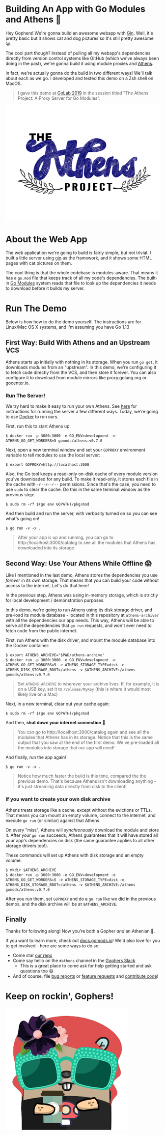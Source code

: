 # Building An App with Go Modules and Athens :tada:

Hey Gophers! We're gonna build an awesome webapp with [Gin](https://github.com/gin-gonic/gin). Well, it's pretty basic but it shows cat and dog pictures so it's still pretty awesome :grinning:.

The cool part though? Instead of pulling all my webapp's dependencies directly from version control systems like GitHub (which we've always been doing in the past), we're gonna build it using module proxies and [Athens](https://docs.gomods.io).

In fact, we're actually gonna do the build in two different ways! We'll talk about each as we go. I developed and tested this demo on a Zsh shell on MacOS.

>I gave this demo at [GoLab 2019](https://golab.io/agenda/session/98746) in the session titled "The Athens Project: A Proxy Server for Go Modules".

![athens banner](./athens-banner.png)

# About the Web App

The web application we're going to build is fairly simple, but not trivial. I built a little server using [gin](https://github.com/gin-gonic/gin) as the framework, and it shows some HTML pages with cat pictures on them.

The cool thing is that the whole codebase is modules-aware. That means it has a `go.mod` file that keeps track of all my code's dependencies. The built-in [Go Modules](https://github.com/golang/go/wiki/Modules) system reads that file to look up the dependencies it needs to download before it builds my server.

# Run The Demo

Below is how how to do the demo yourself. The instructions are for Linux/Mac OS X systems, and I'm assuming you have Go 1.13 

## First Way: Build With Athens and an Upstream VCS

Athens starts up initially with nothing in its storage. When you run `go get`, it downloads modules from an "upstream". In this demo, we're configuring it to fetch code directly from the VCS, and then store it forever. You can also configure it to download from module mirrors like proxy.golang.org or gocenter.io.

### Run The Server!

We try hard to make it easy to run your own Athens. See [here](https://docs.gomods.io/install) for instructions for running the server a few different ways. Today, we're going to use [Docker](https://www.docker.com/) to run ours.

First, run this to start Athens up:

```console
$ docker run -p 3000:3000 -e GO_ENV=development -e ATHENS_GO_GET_WORKERS=5 gomods/athens:v0.7.0
```

Next, open a new terminal window and set your `GOPROXY` environment variable to tell modules to use the local server:

```console
$ export GOPROXY=http://localhost:3000
```

Also, the Go tool keeps a read-only on-disk cache of every module version you've downloaded for any build. To make it read-only, it stores each file in the cache with `-r--r--r--` permissions. Since that's the case, you need to use `sudo` to clear the cache. Do this in the same terminal window as the previous step:

```console
$ sudo rm -rf $(go env GOPATH)/pkg/mod
```

And then build and run the server, with verbosity turned on so you can see what's going on!

```console
$ go run -v -x .
```

>After your app is up and running, you can go to http://localhost:3000/catalog to see all the modules that Athens has downloaded into its storage.

## Second Way: Use Your Athens While Offline :scream:

Like I mentioned in the last demo, Athens stores the dependencies you use _forever_ in its own storage. That means that you can build your code without access to the internet. Let's do that here!

In the previous step, Athens was using in-memory storage, which is strictly for local development / demonstration purposes.

In this demo, we're going to run Athens using its disk storage driver, and pre-load its module database - located in this repository at `athens-archive/` with all the dependencies our app needs. This way, Athens will be able to serve all the dependencies that `go run` requests, and won't ever need to fetch code from the public internet.

First, run Athens with the disk driver, and mount the module database into the Docker container:

```console
$ export ATHENS_ARCHIVE="$PWD/athens-archive"
$ docker run -p 3000:3000 -e GO_ENV=development -e ATHENS_GO_GET_WORKERS=5 -e ATHENS_STORAGE_TYPE=disk -e ATHENS_DISK_STORAGE_ROOT=/athens -v $ATHENS_ARCHIVE:/athens gomods/athens:v0.7.0
```

>Set `ATHENS_ARCHIVE` to wherever your archive lives. If, for example, it is on a USB key, set it to `/Volumes/MyKey` (this is where it would most likely live on a Mac)

Next, in a new terminal, clear out your cache again:

```console
$ sudo rm -rf $(go env GOPATH)/pkg/mod
```

And then, **shut down your internet connection** :see_no_evil:.

>You can go to http://localhost:3000/catalog again and see all the modules that Athens has in its storage. Notice that this is the same output that you saw at the end of the first demo. We've pre-loaded all the modules into storage that our app will need!

And finally, run the app again!

```console
$ go run -v -x .
```

>Notice how much faster the build is this time, compared the the previous demo. That's because Athens isn't downloading anything - it's just streaming data directly from disk to the client!

### If you want to create your own disk archive

Athens treats storage like a cache, except without the evictions or TTLs. That means you can mount an empty volume, connect to the internet, and execute `go run` (or similar) against that Athens.

On every "miss", Athens will _synchronously_ download the module and store it. After your `go run` succeeds, Athens guarantees that it will have stored all your app's dependencies on disk (the same guarantee applies to all other storage drivers too!).

These commands will set up Athens with disk storage and an empty volume:

```console
$ mkdir $ATHENS_ARCHIVE
$ docker run -p 3000:3000 -e GO_ENV=development -e ATHENS_GO_GET_WORKERS=5 -e ATHENS_STORAGE_TYPE=disk -e ATHENS_DISK_STORAGE_ROOT=/athens -v $ATHENS_ARCHIVE:/athens gomods/athens:v0.7.0
```

After you run them, set `GOPROXY` and do a `go run` like we did in the previous demos, and the disk archive will be at `$ATHENS_ARCHIVE`.

## Finally

Thanks for following along! Now you're both a Gopher _and_ an Athenian :green_heart:.

If you want to learn more, check out [docs.gomods.io](https://docs.gomods.io)! We'd also love for you to get involved - here are some ways to do so:

- Come star [our repo](https://github.com/gomods/athens)
- Come say hello on the `#athens` channel in the [Gophers Slack](https://invite.slack.golangbridge.org/)
  - This is a great place to come ask for help getting started and ask questions too :smile:
- And of course, file [bug reports](https://github.com/gomods/athens/issues/new/choose) or [feature requests](https://github.com/gomods/athens/issues/new/choose) and [contribute code](https://docs.gomods.io/contributing/new/development/)!

# Keep on rockin', Gophers!

![athens gopher](./athens-gopher.png)
